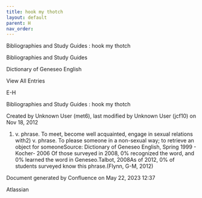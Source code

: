 ```yaml
---
title: hook my thotch
layout: default
parent: H
nav_order:
---
```


Bibliographies and Study Guides : hook my thotch

Bibliographies and Study Guides

Dictionary of Geneseo English

View All Entries

E-H

Bibliographies and Study Guides : hook my thotch

Created by  Unknown User (met6), last modified by  Unknown User (jcf10) on Nov 18, 2012

1) v. phrase. To meet, become well acquainted, engage in sexual relations with2) v. phrase. To please someone in a non-sexual way; to retrieve an object for someoneSource: Dictionary of Geneseo English, Spring 1999 - Kocher- 2006 Of those surveyed in 2008, 0% recognized the word, and 0% learned the word in Geneseo.Talbot, 2008As of 2012, 0% of students surveyed know this phrase.(Flynn, G-M, 2012)

Document generated by Confluence on May 22, 2023 12:37

Atlassian
